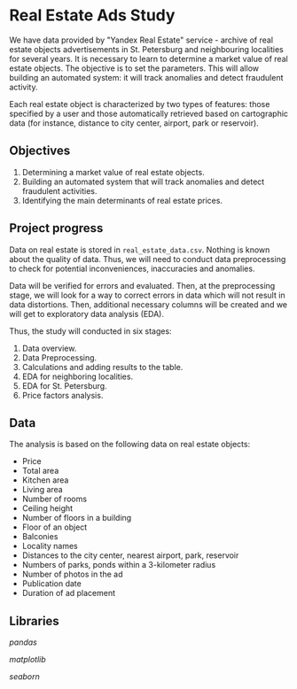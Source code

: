 # Real Estate Ads Study

We have data provided by "Yandex Real Estate" service - archive of real estate objects advertisements in St. Petersburg and neighbouring localities for several
years. It is necessary to learn to determine a market value of real estate objects. The objective is to set the parameters. This will allow building an automated system: it will track anomalies and detect fraudulent activity.

Each real estate object is characterized by two types of features: those specified by a user and those automatically retrieved based on cartographic data (for instance, distance to city center, airport, park or reservoir). 

## Objectives

1. Determining a market value of real estate objects.
2. Building an automated system that will track anomalies and detect fraudulent activities.
3. Identifying the main determinants of real estate prices.

## Project progress

Data on real estate is stored in `real_estate_data.csv`. Nothing is known about the quality of data. Thus, we will need to conduct data preprocessing to check for
potential inconveniences, inaccuracies and anomalies.

Data will be verified for errors and evaluated. Then, at the preprocessing stage, we will look for a way to correct errors in data which will not result in data
distortions. Then, additional necessary columns will be created and we will get to exploratory data analysis (EDA).

Thus, the study will conducted in six stages:

1. Data overview.
2. Data Preprocessing.
3. Calculations and adding results to the table.
4. EDA for neighboring localities.
5. EDA for St. Petersburg.
6. Price factors analysis.

## Data

The analysis is based on the following data on real estate objects:

- Price
- Total area
- Kitchen area
- Living area
- Number of rooms
- Ceiling height
- Number of floors in a building
- Floor of an object
- Balconies
- Locality names
- Distances to the city center, nearest airport, park, reservoir
- Numbers of parks, ponds within a 3-kilometer radius
- Number of photos in the ad
- Publication date
- Duration of ad placement

## Libraries

*pandas*

*matplotlib*

*seaborn*
